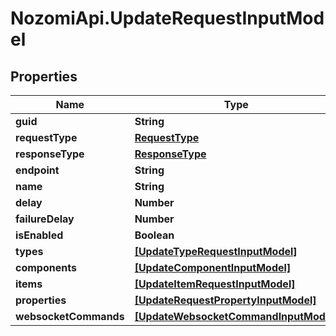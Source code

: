 # NozomiApi.UpdateRequestInputModel

## Properties
Name | Type | Description | Notes
------------ | ------------- | ------------- | -------------
**guid** | **String** |  | [optional] 
**requestType** | [**RequestType**](RequestType.md) |  | [optional] 
**responseType** | [**ResponseType**](ResponseType.md) |  | [optional] 
**endpoint** | **String** |  | [optional] 
**name** | **String** |  | [optional] 
**delay** | **Number** |  | [optional] 
**failureDelay** | **Number** |  | [optional] 
**isEnabled** | **Boolean** |  | [optional] 
**types** | [**[UpdateTypeRequestInputModel]**](UpdateTypeRequestInputModel.md) |  | [optional] 
**components** | [**[UpdateComponentInputModel]**](UpdateComponentInputModel.md) |  | [optional] 
**items** | [**[UpdateItemRequestInputModel]**](UpdateItemRequestInputModel.md) |  | [optional] 
**properties** | [**[UpdateRequestPropertyInputModel]**](UpdateRequestPropertyInputModel.md) |  | [optional] 
**websocketCommands** | [**[UpdateWebsocketCommandInputModel]**](UpdateWebsocketCommandInputModel.md) |  | [optional] 
